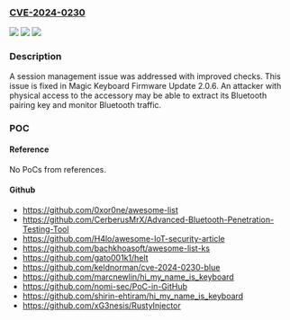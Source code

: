 ### [CVE-2024-0230](https://cve.mitre.org/cgi-bin/cvename.cgi?name=CVE-2024-0230)
![](https://img.shields.io/static/v1?label=Product&message=Magic%20Keyboard%20Firmware%20Update&color=blue)
![](https://img.shields.io/static/v1?label=Version&message=unspecified%3C%202.0.6%20&color=brighgreen)
![](https://img.shields.io/static/v1?label=Vulnerability&message=An%20attacker%20with%20physical%20access%20to%20the%20accessory%20may%20be%20able%20to%20extract%20its%20Bluetooth%20pairing%20key%20and%20monitor%20Bluetooth%20traffic&color=brighgreen)

### Description

A session management issue was addressed with improved checks. This issue is fixed in Magic Keyboard Firmware Update 2.0.6. An attacker with physical access to the accessory may be able to extract its Bluetooth pairing key and monitor Bluetooth traffic.

### POC

#### Reference
No PoCs from references.

#### Github
- https://github.com/0xor0ne/awesome-list
- https://github.com/CerberusMrX/Advanced-Bluetooth-Penetration-Testing-Tool
- https://github.com/H4lo/awesome-IoT-security-article
- https://github.com/bachkhoasoft/awesome-list-ks
- https://github.com/gato001k1/helt
- https://github.com/keldnorman/cve-2024-0230-blue
- https://github.com/marcnewlin/hi_my_name_is_keyboard
- https://github.com/nomi-sec/PoC-in-GitHub
- https://github.com/shirin-ehtiram/hi_my_name_is_keyboard
- https://github.com/xG3nesis/RustyInjector


